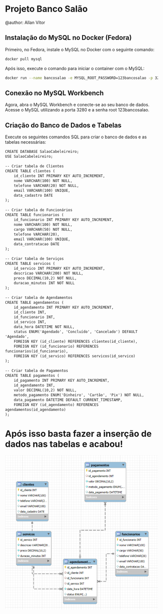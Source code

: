 # Projeto Banco Salão
@author: Allan Vítor

## Instalação do MySQL no Docker (Fedora)

Primeiro, no Fedora, instale o MySQL no Docker com o seguinte comando:

```bash
docker pull mysql
```

Após isso, execute o comando para iniciar o container com o MySQL:

```bash
docker run --name bancosalao -e MYSQL_ROOT_PASSWORD=123bancosalao -p 3280:3306 -v ~/dados-salao:/var/lib/mysql -d mysql:latest
```

## Conexão no MySQL Workbench
Agora, abra o MySQL Workbench e conecte-se ao seu banco de dados. Acesse o MySQL utilizando a porta 3280 e a senha root 123bancosalao.

## Criação do Banco de Dados e Tabelas
Execute os seguintes comandos SQL para criar o banco de dados e as tabelas necessárias:

````
CREATE DATABASE SalaoCabeleireiro;
USE SalaoCabeleireiro;

-- Criar tabela de Clientes
CREATE TABLE clientes (
    id_cliente INT PRIMARY KEY AUTO_INCREMENT,
    nome VARCHAR(100) NOT NULL,
    telefone VARCHAR(20) NOT NULL,
    email VARCHAR(100) UNIQUE,
    data_cadastro DATE
);

-- Criar tabela de Funcionários
CREATE TABLE funcionarios (
    id_funcionario INT PRIMARY KEY AUTO_INCREMENT,
    nome VARCHAR(100) NOT NULL,
    cargo VARCHAR(50) NOT NULL,
    telefone VARCHAR(20),
    email VARCHAR(100) UNIQUE,
    data_contratacao DATE 
);

-- Criar tabela de Serviços
CREATE TABLE servicos (
    id_servico INT PRIMARY KEY AUTO_INCREMENT,
    descricao VARCHAR(200) NOT NULL,
    preco DECIMAL(10,2) NOT NULL,
    duracao_minutos INT NOT NULL
);

-- Criar tabela de Agendamentos
CREATE TABLE agendamentos (
    id_agendamento INT PRIMARY KEY AUTO_INCREMENT,
    id_cliente INT,
    id_funcionario INT,
    id_servico INT,
    data_hora DATETIME NOT NULL,
    status ENUM('Agendado', 'Concluído', 'Cancelado') DEFAULT 'Agendado',
    FOREIGN KEY (id_cliente) REFERENCES clientes(id_cliente),
    FOREIGN KEY (id_funcionario) REFERENCES funcionarios(id_funcionario),
    FOREIGN KEY (id_servico) REFERENCES servicos(id_servico)
);

-- Criar tabela de Pagamentos
CREATE TABLE pagamentos (
    id_pagamento INT PRIMARY KEY AUTO_INCREMENT,
    id_agendamento INT,
    valor DECIMAL(10,2) NOT NULL,
    metodo_pagamento ENUM('Dinheiro', 'Cartão', 'Pix') NOT NULL,
    data_pagamento DATETIME DEFAULT CURRENT_TIMESTAMP,
    FOREIGN KEY (id_agendamento) REFERENCES agendamentos(id_agendamento)
);
````

# Após isso basta fazer a inserção de dados nas tabelas e acabou!
<div align="center">
<img src="DiagramaBanco.png">
</div>
